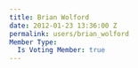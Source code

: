 ```yaml
---
title: Brian Wolford
date: 2012-01-23 13:36:00 Z
permalink: users/brian_wolford
Member Type:
  Is Voting Member: true
---
```


